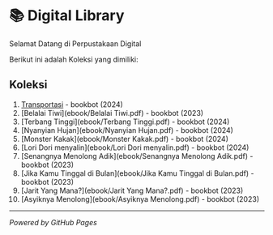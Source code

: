 # 📚 Digital Library

Selamat Datang di Perpustakaan Digital

Berikut ini adalah Koleksi yang dimiliki:

## Koleksi 
1. [Transportasi](ebook/Transportasi.pdf) - bookbot (2024)
2. [Belalai Tiwi](ebook/Belalai Tiwi.pdf) - bookbot (2023)
3. [Terbang Tinggi](ebook/Terbang Tinggi.pdf) - bookbot (2024)
4. [Nyanyian Hujan](ebook/Nyanyian Hujan.pdf) - bookbot (2024)
5. [Monster Kakak](ebook/Monster Kakak.pdf) - bookbot (2024)
6. [Lori Dori menyalin](ebook/Lori Dori menyalin.pdf) - bookbot (2024)
7. [Senangnya Menolong Adik](ebook/Senangnya Menolong Adik.pdf) - bookbot (2023)
8. [Jika Kamu Tinggal di Bulan](ebook/Jika Kamu Tinggal di Bulan.pdf) - bookbot (2023)
9. [Jarit Yang Mana?](ebook/Jarit Yang Mana?.pdf) - bookbot (2023)
10. [Asyiknya Menolong](ebook/Asyiknya Menolong.pdf) - bookbot (2023)
   
---

*Powered by GitHub Pages*
